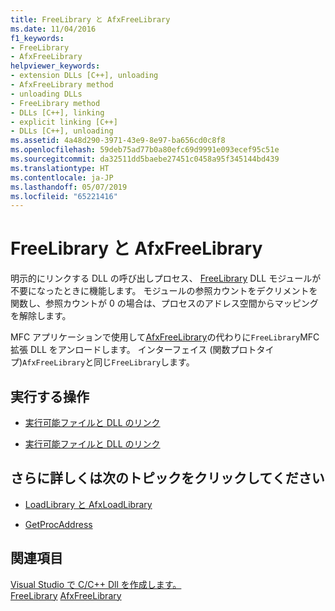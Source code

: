 ```yaml
---
title: FreeLibrary と AfxFreeLibrary
ms.date: 11/04/2016
f1_keywords:
- FreeLibrary
- AfxFreeLibrary
helpviewer_keywords:
- extension DLLs [C++], unloading
- AfxFreeLibrary method
- unloading DLLs
- FreeLibrary method
- DLLs [C++], linking
- explicit linking [C++]
- DLLs [C++], unloading
ms.assetid: 4a48d290-3971-43e9-8e97-ba656cd0c8f8
ms.openlocfilehash: 59deb75ad77b0a80efc69d9991e093ecef95c51e
ms.sourcegitcommit: da32511dd5baebe27451c0458a95f345144bd439
ms.translationtype: HT
ms.contentlocale: ja-JP
ms.lasthandoff: 05/07/2019
ms.locfileid: "65221416"
---
```

# <a name="freelibrary-and-afxfreelibrary"></a>FreeLibrary と AfxFreeLibrary

明示的にリンクする DLL の呼び出しプロセス、 [FreeLibrary](/windows/desktop/api/libloaderapi/nf-libloaderapi-freelibrary) DLL モジュールが不要になったときに機能します。 モジュールの参照カウントをデクリメントを関数し、参照カウントが 0 の場合は、プロセスのアドレス空間からマッピングを解除します。

MFC アプリケーションで使用して[AfxFreeLibrary](../mfc/reference/application-information-and-management.md#afxfreelibrary)の代わりに`FreeLibrary`MFC 拡張 DLL をアンロードします。 インターフェイス (関数プロトタイプ)`AfxFreeLibrary`と同じ`FreeLibrary`します。

## <a name="what-do-you-want-to-do"></a>実行する操作

- [実行可能ファイルと DLL のリンク](linking-an-executable-to-a-dll.md#linking-implicitly)

- [実行可能ファイルと DLL のリンク](linking-an-executable-to-a-dll.md#determining-which-linking-method-to-use)

## <a name="what-do-you-want-to-know-more-about"></a>さらに詳しくは次のトピックをクリックしてください

- [LoadLibrary と AfxLoadLibrary](loadlibrary-and-afxloadlibrary.md)

- [GetProcAddress](getprocaddress.md)

## <a name="see-also"></a>関連項目

[Visual Studio で C/C++ Dll を作成します。](dlls-in-visual-cpp.md)<br/>
[FreeLibrary](/windows/desktop/api/libloaderapi/nf-libloaderapi-freelibrary)
[AfxFreeLibrary](../mfc/reference/application-information-and-management.md#afxfreelibrary)
